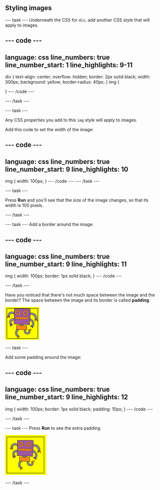 ## Styling images

--- task ---
Underneath the CSS for `div`, add another CSS style that will apply to images.

--- code ---
---
language: css
line_numbers: true
line_number_start: 1
line_highlights: 9-11
---
div {
  text-align: center;
  overflow: hidden;
  border: 2px solid black;
  width: 300px;
  background: yellow;
  border-radius: 40px;
}
img {

}
--- /code ---

--- /task ---

--- task ---

Any CSS properties you add to this `img` style will apply to images.

Add this code to set the width of the image:

--- code ---
---
language: css
line_numbers: true
line_number_start: 9
line_highlights: 10
---
img {
	width: 100px;
}
--- /code ---
--- /task ---

--- task ---

Press **Run** and you'll see that the size of the image changes, so that its width is 100 pixels.

--- /task ---

--- task ---
Add a border around the image:

--- code ---
---
language: css
line_numbers: true
line_number_start: 9
line_highlights: 11
---
img {
	width: 100px;
	border: 1px solid black;
}
--- /code ---

--- /task ---

Have you noticed that there's not much space between the image and the border? The space between the image and its border is called **padding**.

![An image of a robot with a black border. The border is touching the robot image.](images/wanted-img-border.png)

--- task ---

Add some padding around the image:

--- code ---
---
language: css
line_numbers: true
line_number_start: 9
line_highlights: 12
---
img {
	width: 100px;
	border: 1px solid black;
	padding: 10px;
}
--- /code ---

--- /task ---

--- task ---
Press **Run** to see the extra padding

![An image of a robot with a black border. There is a gap between the robot image and the border.](images/wanted-img-padding.png)

--- /task ---